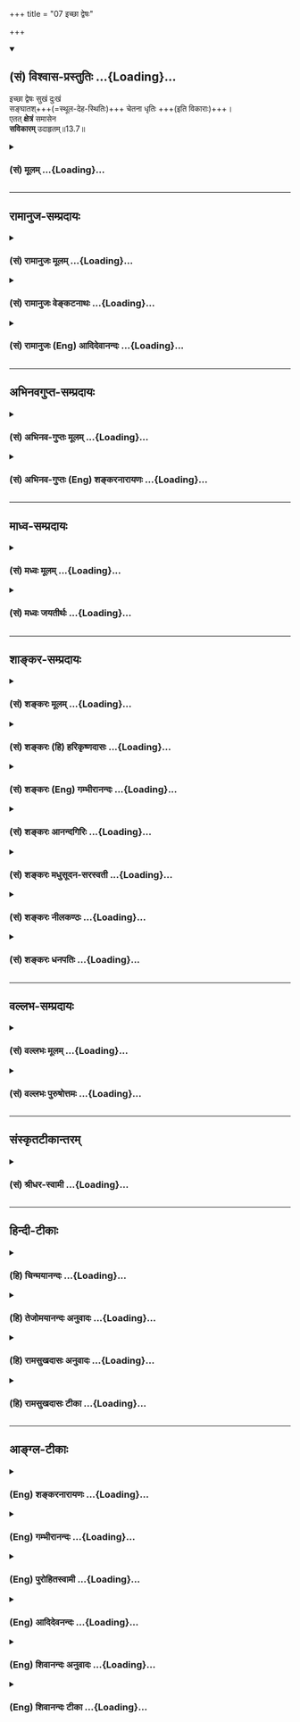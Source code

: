 +++
title = "07 इच्छा द्वेषः"

+++
<div class="js_include" newlevelforh1="2" title="(सं) विश्वास-प्रस्तुतिः" unfilled url="/mahAbhAratam/vyAsaH/shlokashaH/06-bhIShma-parva/03-bhagavad-gItA-parva/saMskRtam/vishvAsa-prastutiH/13_xetra-xetrajna-yogaH/07_ichChA_dveShaH.md">
<details open><summary><h2>(सं) विश्वास-प्रस्तुतिः ...{Loading}...</h2></summary>

इच्छा द्वेषः सुखं दुःखं  
सङ्घातश्+++(=स्थूल-देह-स्थितिः)+++ चेतना धृतिः +++(इति विकाराः)+++।  
एतत् **क्षेत्रं** समासेन  
**सविकारम्** उदाहृतम्॥13.7॥
</details>
</div>
<div class="js_include collapsed" newlevelforh1="3" title="(सं) मूलम्" unfilled url="/mahAbhAratam/vyAsaH/shlokashaH/06-bhIShma-parva/03-bhagavad-gItA-parva/saMskRtam/mUlam/13_xetra-xetrajna-yogaH/07_ichChA_dveShaH.md">
<details><summary><h3>(सं) मूलम् ...{Loading}...</h3></summary>

इच्छा द्वेषः सुखं दुःखं सङ्घातश्चेतनाधृतिः।  
एतत्क्षेत्रं समासेन सविकारमुदाहृतम्।।13.7।।
</details>
</div>


_________________
## रामानुज-सम्प्रदायः
<div class="js_include collapsed" newlevelforh1="3" title="(सं) रामानुजः मूलम्" unfilled url="/mahAbhAratam/vyAsaH/shlokashaH/06-bhIShma-parva/03-bhagavad-gItA-parva/saMskRtam/rAmAnujaH/mUlam/13_xetra-xetrajna-yogaH/07_ichChA_dveShaH.md">
<details><summary><h3>(सं) रामानुजः मूलम् ...{Loading}...</h3></summary>

।।13.6।।**इच्छा द्वेषः सुखं दुःखम्** इति क्षेत्रकार्याणि क्षेत्रविकाराः उच्यन्ते।  
यद्य् अपि इच्छा-द्वेष-सुख-दुःखानि आत्म-धर्म-भूतानि;  
तथापि आत्मनः क्षेत्र-संबन्ध-प्रयुक्तानि इति  
क्षेत्र-कार्यतया क्षेत्र-विकारा उच्यन्ते।

तेषां पुरुष-धर्मत्वम्।  

&gt; पुरुषः सुखदुःखानां  
&gt; भोक्तृत्वे हेतुर् उच्यते (गीता 13।20) इति वक्ष्यते। 

**संघातः चेतनाधृतिः;**  
**आधृतिः** आधारः;  
सुखदुःखे भुञ्जानस्य भोगापवर्गौ साधयतः च **चेतनस्य** आधारतया उत्पन्नो भूत-**संघातः**;  
प्रकृत्य्-आदि-पृथिव्य्-अन्त-द्रव्यारब्धम् इन्द्रियाश्रय-भूतम्;  
इच्छा-द्वेष-सुख-दुःख-विकारि-भूत-संघात-रूपं, 
चेतन-सुख-दुःखोपभोगाधारत्व-प्रयोजनं **क्षेत्रम्** इति उक्तं भवति।

**एतत् क्षेत्रं समासेन** संक्षेपेण **सविकारं** सकार्यम् **उदाहृतम्**।

</details>
</div>
<div class="js_include collapsed" newlevelforh1="3" title="(सं) रामानुजः वेङ्कटनाथः" unfilled url="/mahAbhAratam/vyAsaH/shlokashaH/06-bhIShma-parva/03-bhagavad-gItA-parva/saMskRtam/rAmAnujaH/venkaTanAthaH/13_xetra-xetrajna-yogaH/07_ichChA_dveShaH.md">
<details><summary><h3>(सं) रामानुजः वेङ्कटनाथः ...{Loading}...</h3></summary>

  
  
।।13.7।। इच्छा द्वेषः सुखं दुःखम् इत्येतत्यद्विकारि \[13।4\] इत्युक्तस्य
प्रतिपादकमित्याशयेनाह -- इच्छा द्वेष इति। इच्छादीनां
भूतसङ्घातरूपक्षेत्रपरिणामत्वाभावेन कथं क्षेत्रविकारत्वं
प्रत्युतात्मधर्मभूतज्ञानविकारत्वमेवेत्याशयेन शङ्कते -- यद्यपीति। तेषां
क्षेत्रविकारत्वव्यपदेश औपचारिक इत्याशयेन परिहरतितथापीति।
क्षेत्रासाधारणकार्यत्वमुपचारनिमित्तमिति भावः। ननु कथमिच्छादीनां
धर्मभूतज्ञानविकारत्वम्; कामः सङ्कल्पः \[बृ.उ.1।5।3\] इत्यादिना तेषां
मनोविकारत्वश्रवणात्। पञ्चवृत्तिर्मनोवद्व्यपदिश्यते \[बृ.सू.2।4।12\] इति
सूत्रभाष्येन कामादिकं मनसस्तत्त्वान्तरम् \[रा.भा.\] इति
भाषितत्वाच्चेत्यत आह -- तेषामिति। नचाश्रयत्वमन्तरेण हेतुत्वमस्त्विति
वाच्यम्;कार्यकारणकर्तृत्वे हेतुः प्रकृतिरुच्यते \[13।21\] इति
पूर्ववाक्ये क्रियाश्रयत्वरूपकर्तृत्वं प्रति प्रकृतेराश्रयत्वेन
हेतुत्वोक्त्या तद्वैरूप्यापत्तेः। न चान्तःकरणावच्छिन्नचैतन्यरूपजीवस्य
पुरुषशब्देन विवक्षितत्वात्; कामः सङ्कल्पः \[बृ.उ.1।5।3\]
इत्यादिश्रुत्यनुसारेण योग्यतयाऽन्तःकरणस्य तदाश्रयत्वपरमेवपुरुषः
सुखदुःखानाम् \[13।21\] इति वाक्यमिति वाच्यं; देहादिवदन्तःकरणस्यापि
प्रकृतिपरिणामत्वेन कार्यकारणकर्तृत्वे सुखदुःखानां भोक्तृत्वे च हेतुः
प्रकृतिरुच्यत इत्येवोक्त्यापत्तेः। चैतन्यसम्बन्धप्रयुक्तं
भोक्तृत्वाश्रयत्वमितिपुरुषः सुखदुःखानाम् इत्युक्तिरिति चेत्;
कर्तृत्वाश्रयत्वमपि तत्सम्बन्धायत्तमिति तत्रापि तथोक्तिः स्यात्।
नचैवंकामः सङकल्पः इति श्रुतेःपञ्चवृत्तिर्मनोवद्व्यपदिश्यते
\[ब्र.सू.2।4।12\] इति सूत्रभाष्यस्य च कथमुपपत्तिरिति वाच्यम्
कामसङ्कल्पादिशब्दवाच्यधर्मभूतज्ञानपरिणामहेतुभूतमनोवृत्तीनां
तत्कार्यवाचिशब्देनाभिधानपूर्वकं
मनसस्तत्त्वान्तरत्वाभावप्रतिपादनपरत्वेनोपपत्तेः।  
  
न भयसम्प्रतिपन्नमनोवृत्तिभिरेव तत्तन्नाम्नीभिः सर्वकार्योपपत्तौ
कामादिशब्दवाच्यधर्मभूतज्ञानपरिणामकल्पने प्रमाणाभावात् कामादिशब्दानां
मनोवृत्तिषु लाक्षणिकत्वमनुपपन्नमिति चेत्; न सोऽकामयत \[तै.उ.2।6\] अथ
पुरुषो ह वै नारायणोऽकामत \[ना.उ.1\] इति स्थाने तदैक्षत \[छां.उ.6।2।3\] स
ईक्षाञ्चक्रे \[प्र.उ.6।3\]
इत्यन्तःकरणरहितजगत्कारणाश्रितज्ञानविशेषवाचीक्षतिशब्दपाठात् स तपोऽतप्यत
\[तै.उ.2।6\] इति तत्स्थानपठिततपश्शब्दस्य यस्य ज्ञानमयं तपः
\[मुं.उ.1।1।9\] इति ज्ञानशब्देन व्याख्यानात्। स यदि पितृलोककामो भवति
सङ्कल्पादेवास्य पितरः समुत्तिष्ठन्ति \[छां.उ.8।2।1\] इति
मुक्ताश्रितत्वेन कामसङ्कल्पयोः श्रवणात् सुखत्वापरपर्यायानन्दत्वस्य रसं
ह्येवायं लब्ध्वाऽऽनन्दी भवति \[तै.उ.2।7\] आनन्दं ब्रह्मणो विद्वान्
\[तै.उ.2।4;9\] इत्यादिषुअनुकूलज्ञानमेव ह्यानन्दः \[रा.भा.\] इति
भाष्यकृदुक्तरीत्या
मुक्तब्रह्मसंबन्धिज्ञानवृत्तित्वश्रवणात्निरस्तातिशयाह्लादसुखभावैकलक्षणा।
भेषजं भगवत्प्राप्तिरेकान्तात्यन्तिकी मता \[वि.पु.5।6।59\] इति
भगवदनुभवरूपभगवत्प्राप्तेः सुखरूपत्वमृतेश्च कामसङ्कल्पसुखादीनां
ज्ञानावस्थाविशेषत्वस्य
अवश्याभ्युपगमनीयत्वान्मनोवृत्तीनामज्ञानत्वेनान्याधीनप्रकाशतयानन्याधीनप्रकाशत्वादिरूपव्यापकनिवृत्त्या
व्याप्यभूतार्थान्तरप्रकाशादिहेतुत्वासम्भवेन ज्ञानावस्थाविशेषानङ्गीकारे
विषयप्रकाशव्यवहारादेरनुपपत्तेः
स्वप्रकाशज्ञानावस्थाविशेषाणामावश्यकत्वादनेकशक्तिकल्पने गौरवेण
कामसङ्कल्पादिशब्दानां वृत्तिषु लाक्षणिकत्वस्य न्याय्यत्वाच्च।  
  
नच वृत्तीनां चैतन्यसम्बन्धेन विषयप्रकाशादिसमर्थत्वमिति वाच्यम्;
निर्विशेषचैतन्यस्य सर्वविषयविमुखस्य विषयप्रकाशाद्ययोग्यत्वेन
तत्सहायस्यशतमप्यन्धानां न पश्यति इति न्यायेन
विषयप्रकाशादिसामर्थ्यानापादकत्वान्निर्विशेषचैतन्यस्य तद्योग्यत्वे तेनैव
प्रकाशाद्युपपत्तौ वृत्त्यवच्छेदकल्पना निष्फला स्यात्। नच संसारदशायां
सङ्कुचितस्य तस्य विषयव्यवस्थौपयिकतया साफल्यमिति वाच्यम्; तस्य
सङ्कोचाङ्गीकारे
निर्विकारत्वादिप्रतिपादकश्रुत्यादिविरोधाच्चक्षुरादिवृत्तिभिरेव
विषयव्यवस्थोपपत्तेश्च धर्मभूतज्ञानस्य च विकारोऽङ्गीकृत एवेति न
किञ्चिदनुपपन्नमस्माकम् -- इति। एतत्सर्वमभिप्रेत्य भाषितंतेषां
पुरुषधर्मत्वंपुरुषः सुखदुःखानां भोक्तृत्वे हेतुरुच्यते \[13।21\]इति
वक्ष्यत इति।  
  
चेतनाधृतिः इत्यत्र न तावत्पदद्वयं; चैतन्यस्य क्षेत्रान्तर्भावात्
एकपदत्वेऽपि चेतनाया धृतिरिति न विग्रहः; धृतिशब्दस्याधारपरत्वे शरीरस्य
चैतन्याधारत्वासम्भवात् भोगस्थानपरत्वे निर्विशेषचैतन्यस्य
भोक्तृत्वानभ्युपगमात् एष हि द्रष्टा श्रोता रसयिता घ्राता मन्ता बोद्धा
कर्ता विज्ञानात्मा पुरुषः \[प्र.उ.4।9\] इति
ज्ञातृत्वकर्तृत्वविशिष्टचेतनस्यैव भोक्तृत्वश्रवणाच्च। चेतनस्याधृतिरिति
विग्रहः। चेतनशब्देनात्मा निर्दिश्यते। भूतरुह्याम \[वि.पु. \] इतिवत्
आधृतिशब्दोऽपिअकर्तरि च कारके संज्ञायाम् \[अष्टा.3।3।19\] इत्याधारपर
इत्याह -- आधृतिराधार इति। अत्रोद्दिष्टार्थक्रमवशाद्व्युत्क्रमेण
व्याख्यातम्; आधारत्वस्यात्र भोगायतनत्वरूपत्वान्नाधेयत्वरूपशरीरलक्षणविरोध
इत्यभिप्रेत्याह -- सुखेति। महाभूतानि इत्यादेः सुग्रहत्वायमहाभूतानि
इत्यादेःतत्क्षेत्रं यच्च यादृक्च \[13।4\] इत्यादि
यद्वृत्तपञ्चकार्थविषयतां दर्शयन् पिण्डितार्थमाह --
प्रकृत्यादीति। सविकारशब्देनेच्छादीनां क्षेत्रपरिणामत्वशङ्काव्युदासायाह --
सकार्यमिति। ,

</details>
</div>
<div class="js_include collapsed" newlevelforh1="3" title="(सं) रामानुजः (Eng) आदिदेवानन्दः" unfilled url="/mahAbhAratam/vyAsaH/shlokashaH/06-bhIShma-parva/03-bhagavad-gItA-parva/saMskRtam/rAmAnujaH/english/AdidevAnandaH/13_xetra-xetrajna-yogaH/07_ichChA_dveShaH.md">
<details><summary><h3>(सं) रामानुजः (Eng) आदिदेवानन्दः ...{Loading}...</h3></summary>

13.6- 13.7 The 'great elements, the Ahankara, the Buddhi and the Avyakta' are substances that originate the Ksetra. The 'great elements'
are the earth, water, fire, air and ether. The 'Ahankara' here means Bhutadi (primeval element). The 'Buddhi' is called Mahat; the 'Avyakta'
is known as the Prakrti. The 'ten senses and the one' and the five objects of senses are principles depending on the Ksetra. The 'five sensorial organs' are ear, skin, eye, tongue and nose. The five motor organs are speech, hands, feet, and the organs of excretion and reproduction. These are the ten senses. The Manas is the additional
'one' moe. The 'objects of the senses' are five - sound, touch, form,
taste and smell. Desire, hatred, pleasure and pain, being the transformation of the Ksetra, are said to be the modifications of the Ksetra. Though desire, hatred, pleasure and pain are the alities of the self, yet they originate from the association of the self with the Ksetra. Sri Krsna will state that they are the attributes of the self;
'In the experience of pleasure and pain, the self is said to be the cause' (13.20). The combination of elements serves as the support
(Adhrti) of the intelligent self. As such, the word Adhrti means substratum. The combination of material elements has arisen as the substratum for the self to experience pleasure and pain, and for aciring worldly experiences and the final release. The combination of elements is formed by substances commencing from the Prakrti and ending with the earth; it is the basis of senses which are endowed with the modifications of the nature of desire, hatred, pleasure and pain. These form a Sanghata or an association of elements. It serves as the basis of the experience of pleasure and pain by the individual self. This is what is said of the Ksetra. This Ksetra has been explained briefly with its modifications and effects. Now certain alities, the effects of the Ksetra, worthy of being acired as being the means for securing the knowledge of the self, are enumerated.

</details>
</div>


_________________
## अभिनवगुप्त-सम्प्रदायः
<div class="js_include collapsed" newlevelforh1="3" title="(सं) अभिनव-गुप्तः मूलम्" unfilled url="/mahAbhAratam/vyAsaH/shlokashaH/06-bhIShma-parva/03-bhagavad-gItA-parva/saMskRtam/abhinava-guptaH/mUlam/13_xetra-xetrajna-yogaH/07_ichChA_dveShaH.md">
<details><summary><h3>(सं) अभिनव-गुप्तः मूलम् ...{Loading}...</h3></summary>

।।13.6 -- 13.7।। महाभूतानीति। इच्छेति। अव्यक्तम् प्रकृतिः। इन्द्रियाणि
मनसा सह एकादश। ,इन्द्रियगोचराः रूपादयः पंच। चेतना दृक्छक्तिः पुरुषः।
धृतिरिति -- अन्ते +++(;N अत्रान्ते किल)+++ किल सर्वस्य आ ब्रह्मणः
क्रिमिपर्यन्तस्य प्रारब्धे निष्पन्ने वा कार्ये कामक्रोधादिषु च इयतैव मम
पर्याप्तं; किमन्येन ईदृशश्चाहं नित्यमेव भूयासम् इति प्राणसन्धारिणी +++(S;N
-- संधारणी -- साधारणी)+++ धृतिः आश्वासनात्मिका पररहस्यशासनेषु रागशब्दवाच्या
जायते।

</details>
</div>
<div class="js_include collapsed" newlevelforh1="3" title="(सं) अभिनव-गुप्तः (Eng) शङ्करनारायणः" unfilled url="/mahAbhAratam/vyAsaH/shlokashaH/06-bhIShma-parva/03-bhagavad-gItA-parva/saMskRtam/abhinava-guptaH/english/shankaranArAyaNaH/13_xetra-xetrajna-yogaH/07_ichChA_dveShaH.md">
<details><summary><h3>(सं) अभिनव-गुप्तः (Eng) शङ्करनारायणः ...{Loading}...</h3></summary>

13.6-7 Mahabhutani etc. Iccha etc. The Unmanifest : the \[prime\]
material cause. The organs : together with the mind, they are eleven in
number. The object of the snese - organs : the colour etc., that are
five in number. Sensibility : the perceiving energy i.e. the Individual
Soul. Feeling of satisfaction (or self-;nd) : It is well known that at
the last moment, when a given action is \[just\] begun or accomplished
and desire, anger etc. (come up and accomplished) there arises - in the
case of everone from Brahma (personal god) down to the worm-a feeling of
satisfaction (or self-;nd) as 'This much is ite sufficient for me; what
is the use of another one ; Let me always be in this manner',-a feeling
which upholds one's life, and is in the form of consolation and which is
called by the expression raga in the highly secret ;ndments. (5-6) The
Field has been explained as above; so also the Field-sensitizer. Now
\[what conduces to the true\] knowledge is mentioned as-  

</details>
</div>


_________________
## माध्व-सम्प्रदायः
<div class="js_include collapsed" newlevelforh1="3" title="(सं) मध्वः मूलम्" unfilled url="/mahAbhAratam/vyAsaH/shlokashaH/06-bhIShma-parva/03-bhagavad-gItA-parva/saMskRtam/madhvaH/mUlam/13_xetra-xetrajna-yogaH/07_ichChA_dveShaH.md">
<details><summary><h3>(सं) मध्वः मूलम् ...{Loading}...</h3></summary>

।।13.7।। इच्छादयो विकाराः।

</details>
</div>
<div class="js_include collapsed" newlevelforh1="3" title="(सं) मध्वः जयतीर्थः" unfilled url="/mahAbhAratam/vyAsaH/shlokashaH/06-bhIShma-parva/03-bhagavad-gItA-parva/saMskRtam/madhvaH/jayatIrthaH/13_xetra-xetrajna-yogaH/07_ichChA_dveShaH.md">
<details><summary><h3>(सं) मध्वः जयतीर्थः ...{Loading}...</h3></summary>

।।13.7।। महाभूतानीत्यनुक्रम्यएतत्क्षेत्रं समासेन सविकारमुदाहृतं
इत्युक्तम्; तत्र न ज्ञायते किं क्षेत्रं के च तद्विकारा इत्यत आह --
**इच्छादय** इति। पूर्वं क्षेत्रमिति भावः।

</details>
</div>


_________________
## शाङ्कर-सम्प्रदायः
<div class="js_include collapsed" newlevelforh1="3" title="(सं) शङ्करः मूलम्" unfilled url="/mahAbhAratam/vyAsaH/shlokashaH/06-bhIShma-parva/03-bhagavad-gItA-parva/saMskRtam/shankaraH/mUlam/13_xetra-xetrajna-yogaH/07_ichChA_dveShaH.md">
<details><summary><h3>(सं) शङ्करः मूलम् ...{Loading}...</h3></summary>

।।13.7।। --,**इच्छा;** यज्जातीयं सुखहेतुमर्थम्; उपलब्धवान् पूर्वम्; पुनः
तज्जातीयमुपलभमानः तमादातुमिच्छति सुखहेतुरिति सा इयं इच्छा अन्तःकरणधर्मः
ज्ञेयत्वात् क्षेत्रम्। तथा **द्वेषः;** यज्जातीयमर्थं दुःखहेतुत्वेन
अनुभूतवान्; पुनः तज्जातीयमर्थमुपलभमानः तं द्वेष्टि सोऽयं द्वेषः
ज्ञेयत्वात् क्षेत्रमेव। तथा **सुखम्** अनुकूलं प्रसन्नसत्त्वात्मकं
ज्ञेयत्वात् क्षेत्रमेव। दुःखं प्रतिकूलात्मकम् ज्ञेयत्वात् तदपि
क्षेत्रम्। **संघातः** देहेन्द्रियाणां संहतिः।
तस्यामभिव्यक्तान्तःकरणवृत्तिः; तप्त इव लोहपिण्डे अग्निः
आत्मचैतन्याभासरसविद्धा **चेतना** सा च क्षेत्रं ज्ञेयत्वात्। **धृतिः**
यया अवसादप्राप्तानि देहेन्द्रियाणि ध्रियन्ते सा च ज्ञेयत्वात् क्षेत्रम्।
सर्वान्तःकरणधर्मोपलक्षणार्थम् इच्छादिग्रहणम्। यत उक्तमुपसंहरति **एतत्
क्षेत्रं समासेन सविकारं** सह विकारेण महदादिना **उदाहृतम्** उक्तम्।।  
  
यस्य क्षेत्रभेदजातस्य संहतिः इदं शरीरं क्षेत्रम् इति उक्तम्; तत्
क्षेत्रं व्याख्यातं महाभूतादिभेदभिन्नं धृत्यन्तम्। क्षेत्रज्ञः
वक्ष्यमाणविशेषणः -- यस्य सप्रभावस्य क्षेत्रज्ञस्य परिज्ञानात् अमृतत्वं
भवति; तम् ज्ञेयं यत्तत्प्रवक्ष्यामि (गीता 13।12) इत्यादिना सविशेषणं
स्वयमेव वक्ष्यति भगवान्। अधुना तु तज्ज्ञानसाधनगणममानित्वादिलक्षणम्;
यस्मिन् सति तज्ज्ञेयविज्ञाने योग्यः अधिकृतः भवति; यत्परः संन्यासी
ज्ञाननिष्ठः उच्यते; तम् अमानित्वादिगणं ज्ञानसाधनत्वात् ज्ञानशब्दवाच्यं
विदधाति भगवान् --,

</details>
</div>
<div class="js_include collapsed" newlevelforh1="3" title="(सं) शङ्करः (हि) हरिकृष्णदासः" unfilled url="/mahAbhAratam/vyAsaH/shlokashaH/06-bhIShma-parva/03-bhagavad-gItA-parva/saMskRtam/shankaraH/hindI/harikRShNadAsaH/13_xetra-xetrajna-yogaH/07_ichChA_dveShaH.md">
<details><summary><h3>(सं) शङ्करः (हि) हरिकृष्णदासः ...{Loading}...</h3></summary>

।।13.7।। अब जिन इच्छा आदिको वैशेषिकमतावलम्बी आत्माके धर्म मानते हैं वे भी
क्षेत्रके ही धर्म हैं आत्माके नहीं यह बात भगवान् कहते हैं --, इच्छा --
जिस प्रकारके सुखदायक विषयका पहले उपभोग किया हो; फिर वैसे ही पदार्थके
प्राप्त होनेपर उसको सुखका कारण समझकर मनुष्य उसे लेना चाहता है; उस चाहका
नाम इच्छा है; वह अन्तःकरणका धर्म है और ज्ञेय होनेके कारण क्षेत्र है। तथा
द्वेष -- जिस प्रकारके पदार्थको दुःखका कारण समझकर पहले अनुभव किया हो; फिर
उसी जातिके पदार्थके प्राप्त होनेपर जो उससे मनुष्य द्वेष करता है; उस
भावका नाम द्वेष है; वह भी ज्ञेय होनेके कारण क्षेत्र ही है। उसी प्रकार
सुख; जो कि अनुकूल; प्रसन्नतारूप और सात्त्विक है; ज्ञेय होनेके कारण
क्षेत्र ही है तथा प्रतिकूलतारूप दुःख भी ज्ञेय होनेके कारण क्षेत्र ही है।
देह और इन्द्रियोंका समूह संघात कहलाता है। उसमें प्रकाशित हुई जो
अन्तःकरणकी वृत्ति है जो कि अग्निसे प्रज्वलित लोहपिण्डकी भाँति
आत्मचैतन्यके आभासरूपसे व्याप्त है; वह चेतना भी ज्ञेय होनेके कारण क्षेत्र
ही है। व्याकुल हुए शरीर और इन्द्रियादि जिससे धारण किये जाते हैं; वह धृति
भी ज्ञेय होनेसे क्षेत्र ही है। अन्तःकरणके समस्त धर्मोंका संकेत करनेके
लिये यहाँ इच्छादि धर्मोंका ग्रहण किया गया है। जो कुछ कहा गया है; उसका
उपसंहार करते हैं -- महत्तत्त्वादि विकारोंसे सहित क्षेत्रका यह स्वरूप
संक्षेपसे कहा गया। अर्थात् जिन समस्त क्षेत्रभेदोंका समूह यह शरीर क्षेत्र
है ऐसा कहा गया है; महाभूतोंसे लेकर धृतिपर्यन्त भेदोंसे विभिन्न हुए उस
क्षेत्रकी व्याख्या कर दी गयी। जो आगे कहे जानेवाले विशेषणोंसे युक्त
क्षेत्रज्ञ है; जिस क्षेत्रज्ञको प्रभावसहित जान लेनेसे ( मनुष्य ) अमृतरूप
हो जाता है; उसको भगवान् स्वयं आगे चलकर ज्ञेयं यत्तत्प्रवक्ष्यामि इत्यादि
वचनोंसे विशेषणोंके सहित कहेंगे।

</details>
</div>
<div class="js_include collapsed" newlevelforh1="3" title="(सं) शङ्करः (Eng) गम्भीरानन्दः" unfilled url="/mahAbhAratam/vyAsaH/shlokashaH/06-bhIShma-parva/03-bhagavad-gItA-parva/saMskRtam/shankaraH/english/gambhIrAnandaH/13_xetra-xetrajna-yogaH/07_ichChA_dveShaH.md">
<details><summary><h3>(सं) शङ्करः (Eng) गम्भीरानन्दः ...{Loading}...</h3></summary>

13.7 Iccha, desire: Having experienced again an object of that kind
which had given him the feeling of pleasure earlier, a man wants to have
it under the idea that it is a source of pleasure. That is this desire
which is an attribute of the internal organ, and is the 'field' since it
is an object of knowledge. So also dvesah, repulsion: Having experienced
again an object of that kind which he had earlier felt as a cause of
sorrow, he hates it. That is this repulsion, and it is surely the
'field' since it is an object of knowledge. Similarly, sukham,
happiness- which is favourable, tranil, having the ality of sattva-is
the 'field' since it is an object of knowledge. Duhkham, sorrow-which is
by nature adverse-, that, too, is the 'field' since it is a knowable.
Sanghatah is the aggregate, the combination, of body and organs. Cetana,
sentience, is a state of the internal organ, manifest in that aggregate
like fire in a heated lump of iron, and pervaded by an essence in the
form of a semblance of Consciousness of the Self. That too is the
'field' because it is an object of knowledge. Dhrtih, fortitude, by
which are sustained the body and organs when they get exhausted-that too
is the 'field' becuase it is an object of knowledge. Desire etc. have
been selected as suggestive of all the alities of the internal organ.
The Lord concludes what has been said: Etat, this; ksetram, field;
savikaram, together with its modifications beginning from mahat
(buddhi); has been samasena, briefly; udahrtam, spoken of. That 'field'
which was referred to as, 'This body is called the field' (1), and is
constituted by the aggregate of the constituents of the field has been
explained in its different forms beginning from the great elements etc.
ending with fortitude. The Knower of the field whose alities are going
to be described, and by realizing which Knower of the field along with
His majesty Immortality follows-of Him, togehter with His attributes,
the Lord Himself will narrate in the verse, 'I shall speak of that which
is to be known' (12). But, for the present, the Lord enjoins the group
of disciplines characterized as humility etc. which lead one to the
knowledge of That (Knower of the field)-that group of humility etc.
which are referred to by the word Knowledge since they lead to
Knowledge, and owing to the existence of which one becomes appropriately
competent for the realization of that Knowable, and being endued with
which a monk is said to be steadfast in Knowledge:

</details>
</div>
<div class="js_include collapsed" newlevelforh1="3" title="(सं) शङ्करः आनन्दगिरिः" unfilled url="/mahAbhAratam/vyAsaH/shlokashaH/06-bhIShma-parva/03-bhagavad-gItA-parva/saMskRtam/shankaraH/AnandagiriH/13_xetra-xetrajna-yogaH/07_ichChA_dveShaH.md">
<details><summary><h3>(सं) शङ्करः आनन्दगिरिः ...{Loading}...</h3></summary>

।।13.7।। ननूक्ते क्षेत्रे क्षेत्रज्ञो वक्तव्यस्तं हित्वा
किमित्यन्यदुच्यते तत्राह -- **क्षेत्रज्ञ इति।** अनादिमदित्यादिना
वक्ष्यमाणविशेषणं क्षेत्रज्ञं स्वयमेव भगवान्विवक्षितविशेषणसहितं ज्ञेयं
यत्तदित्यादिना वक्ष्यतीति संबन्धः। किमिति क्षेत्रज्ञो वक्ष्यते तत्राह --
**यस्येति।** ज्ञेयं यत्तदित्यतः प्राक्तनग्रन्थस्य तात्पर्यमाह --
**अधुनेति।** अमानित्वादिलक्षणं विदधातीत्युत्तरत्र संबन्धः।
ज्ञानसाधनसमुदायबोधनं कुत्रोपयुज्यते तत्राह -- **यस्मिन्निति**।  
  
योग्यमधिकृतमेव विवृणोति -- **यत्पर इति।** एतज्ज्ञानमिति वचनात्कथमिदं
ज्ञानसाधनमित्याशङ्क्याह -- **तमिति।** तद्विधानस्य वक्तृद्वारा दार्ढ्यं
सूचयति -- **भगवानिति।** 


</details>
</div>
<div class="js_include collapsed" newlevelforh1="3" title="(सं) शङ्करः मधुसूदन-सरस्वती" unfilled url="/mahAbhAratam/vyAsaH/shlokashaH/06-bhIShma-parva/03-bhagavad-gItA-parva/saMskRtam/shankaraH/madhusUdana-sarasvatI/13_xetra-xetrajna-yogaH/07_ichChA_dveShaH.md">
<details><summary><h3>(सं) शङ्करः मधुसूदन-सरस्वती ...{Loading}...</h3></summary>

।।13.7।। इच्छा सुखे तत्साधने चेदं मे भूयादिति स्पृहात्मा चित्तवृत्तिः काम
इति राग इति चोच्यते। द्वेषो दुःखे तत्साधने चेदं मे भूयादिति
स्पृहाविरोधिनी चित्तवृत्तिः क्रोध इतीर्ष्येति चोच्यते। सुखं
निरुपधीच्छाविषयीभूता धर्मासाधरणकारणिका चित्तवृत्तिः परमात्मसुखव्यञ्जिका।
दुःखं निरुपधिद्वेषविषयीभूता चित्तवृत्तिरधर्मासाधारणकारणिका। संघातः
पञ्चमहाभूतपरिणामः। सेन्द्रियं शरीरं चेतना स्वरूपज्ञानव्यञ्जिका
प्रमाणासाधारणकारणिका चित्तवृत्तिर्ज्ञानाख्या। धृतिरवसन्नानां
देहेन्द्रियाणामवष्टम्भहेतुः प्रयत्नः। उपलक्षणमेतदिच्छादिग्रहणं
सर्वान्तःकरणधर्माणाम्। तथाच श्रुतिःकामः संकल्पो विचिकित्सा
श्रद्धाऽश्रद्धा धृतिरधृतिर्ह्रीर्धीर्भीरित्येतत्सर्वं मन एव इति।
मृद्धटवदुपादानाभेदेन कार्याणां कामादीनां मनोधर्मत्वमाह -- एतदिति।
एतत्परिदृश्यमानं सर्वं महाभूतादिधृत्यन्तं जडं क्षेत्रज्ञेन
साक्षिणावभास्यमानत्वात्तदनात्मकं क्षेत्रं भास्यमचेतनं
समासेनोदाहृतमुक्तम्। ननु शरीरेन्द्रियसंघात एव चेतनः क्षेत्रज्ञ इति
लोकायतिकाः। यचेतना क्षणिकं ज्ञानमेवात्मेति सुगताः।
इच्छाद्वेषप्रयत्नसुखदुःखज्ञानान्यात्मनो लिङ्गमिति नैयायिकाः। तत्कथं
क्षेत्रमेवैतत्सर्वमिति तत्राह -- सविकारमिति। विकारो जन्मादिर्नाशान्तः
परिणामो नैरुक्तैः पठितस्तत्सहितं सविकारमिदं महाभूतादिधृत्यन्तमतो न
विकारः साक्षी स्वोत्पत्तिविनाशयोः स्वेन द्रष्टुमशक्यत्वात्
अन्येषामपि,स्वधर्माणां स्वदर्शनमन्तरेण दर्शनानुपपत्तेः स्वेनैव स्वदर्शने
च कर्तृकर्मविरोधात् निर्विकार एव सर्वविकारसाक्षी। तदुक्तंनर्ते
स्याद्विक्रियां दुःखी साक्षिता काऽविकारिणः। धीविक्रियासहस्राणां
साक्ष्यतोऽहमविक्रियः।। इति। तेन विकारित्वमेव क्षेत्रचिह्नं नतु
परिगणनमित्यर्थः।

</details>
</div>
<div class="js_include collapsed" newlevelforh1="3" title="(सं) शङ्करः नीलकण्ठः" unfilled url="/mahAbhAratam/vyAsaH/shlokashaH/06-bhIShma-parva/03-bhagavad-gItA-parva/saMskRtam/shankaraH/nIlakaNThaH/13_xetra-xetrajna-yogaH/07_ichChA_dveShaH.md">
<details><summary><h3>(सं) शङ्करः नीलकण्ठः ...{Loading}...</h3></summary>

।।13.7।। यतश्च विकाराद्यज्जायत इत्युक्तं तदाह -- **इच्छेति।** इच्छा सुखे
तत्साधने वा स्पृहारूपा चित्तवृत्तिरिदं मे भूयादिति सा काम इति राग इति
चोच्यते। द्वेषो दुःखे तत्साधने चेदं मे माभूदिति स्पृहाविरोधिनी
चेतोवृत्तिः। सुखदुःखे प्रसिद्धे। संघातःआत्मेन्द्रियमनोयुक्तं
भोक्तेत्याहुर्मनीषिणः इति श्रुतेरिन्द्रियमनश्चिदात्मनामेकलोलीभावरूपो
भोक्ता। चेतना या पूर्वोक्ता बुद्धिः सैव शुद्धा
सत्त्वमयत्वाद्विमलादर्शवच्चित्प्रतिबिम्बग्राहिणी तप्तायःपिण्डे
वह्नित्वमिव स्वयमचेतनापि चेतनात्वं प्राप्ता यया व्याप्तः स्थूलपिण्डोऽपि
चेतन एव प्रतीयते सेयं चेतना मनःसंज्ञिता सैव इच्छादिरूपा परिणमते। तथा च
श्रुतिःकामः संकल्पो विचिकित्सा श्रद्धाऽश्रद्धा
धृतिरधृतिर्ह्रीर्धीर्भीरित्येतत्सर्वं मन एव इति कामादीनां
मनोवृत्तित्वमाह। एतत्क्षेत्रमव्यक्ताख्यं विकारं विकारेण महदादिना
तद्विकारेण चेच्छादिना सहितमुदाहृतमुक्तम्।
नन्विच्छादयोऽहंप्रत्ययविषयस्यात्मनो धर्मा इति काणादा वदन्ति। सत्यमेव
वदन्ति ते परंतु सोऽस्माकं मुख्य आत्मैव न भवति; तस्य शुद्धायां
चित्यभेदेनाध्यस्तत्वादिति प्रागेवोक्तम्। अतः क्षेत्रान्तर्गतस्याहमर्थस्य
दृश्यस्य तादृशा एव दृश्या इच्छादयो धर्माः सन्तु न नः किञ्चिच्छिन्नम्।
आत्मनोऽसङ्गत्वमहंकारस्यानृतत्वं चानुभवसिद्धं श्रुती अप्यनुवदतःअसङ्गो
ह्ययं पुरुषः इतिअमृतेन हि प्रत्यूढाः इति।

</details>
</div>
<div class="js_include collapsed" newlevelforh1="3" title="(सं) शङ्करः धनपतिः" unfilled url="/mahAbhAratam/vyAsaH/shlokashaH/06-bhIShma-parva/03-bhagavad-gItA-parva/saMskRtam/shankaraH/dhanapatiH/13_xetra-xetrajna-yogaH/07_ichChA_dveShaH.md">
<details><summary><h3>(सं) शङ्करः धनपतिः ...{Loading}...</h3></summary>

।।13.7।। एवं क्षेत्रस्वरुपनिर्देशेनैव तत्क्षेत्रं यच्च यादृक्चेति
व्याख्यायेच्छादीनामात्मविकारत्वानिवृत्तये क्षेत्रविकारत्वनिरुपणेन
यद्विकारीत्येतन्नरुपयन्नात्मगुणा इति यानाचक्षते वैशेषिकास्तेऽपि
क्षेत्रधर्मा एव नतु क्षेत्रज्ञस्येत्याशयेनाह -- इच्छेति। इच्छा
पर्वोपलब्धसुखहेतुसजातीये हेतौ उपलभमाने इदं मे स्यादिति स्पृहा।
तथानुभूतदुःखहेतुसजातीये हेतावुपलभमाने इदं मे मा भूदिति
चित्तवृत्तिर्द्वेषः। तथा प्रसन्नत्वात्मकमनुकूलं सुखं प्रतिकूलात्मकं
देहेन्द्रियाणआं संहतिः संघातः।
तस्मिन्नभिव्यक्तान्तःकरणवृत्तिरात्मचैतन्याभासानुविद्धा चेतना
ययावसादप्राप्तानि देहेन्द्रियाणि ध्रियन्ते सा घृतिः। इच्छादिग्रहणं
संकल्पविकल्पाद्यन्तःकरणधर्मोपलक्षणार्थम्। तथाच श्रुतिः -- कामः संकल्पो
विचिकित्सा श्रद्धाऽश्रद्धा धृतिरधृतिर्ह्नीर्धीर्भीरित्येतत्सर्वं मन ए
इति। तथा चेच्छादीनां ज्ञेयत्वाज्ज्ञेयान्तःकरणधर्मत्वप्रतिपादनेन श्रुत्या
सर्वज्ञेन भगवता च वैशेषिकमतस्य हेयत्वं बोधितम्। क्षेत्रनिरुपणमुपसंहरति।
एतत्क्षेत्रं सविकारं विकारेण महदादिना तद्विकारेण चेच्छादिना सहितं समासेन
सेक्षेपेणोदाहृत्मुक्तं। यस्य क्षेत्रभेदजातस्य संहतिरिदं शरीरं
क्षेत्रमित्युक्तं तत्क्षेत्रं महाभूतादिभेदभिन्नं धृत्यन्तं विरक्तस्य
ज्ञानाधिकाराय वैराग्यार्थं व्याख्यातमित्यर्थः।

</details>
</div>


_________________
## वल्लभ-सम्प्रदायः
<div class="js_include collapsed" newlevelforh1="3" title="(सं) वल्लभः मूलम्" unfilled url="/mahAbhAratam/vyAsaH/shlokashaH/06-bhIShma-parva/03-bhagavad-gItA-parva/saMskRtam/vallabhaH/mUlam/13_xetra-xetrajna-yogaH/07_ichChA_dveShaH.md">
<details><summary><h3>(सं) वल्लभः मूलम् ...{Loading}...</h3></summary>

।।13.7।। तस्य यद्विकारितामाह -- इच्छेत्यादि।
यद्यपीच्छाद्वेषसुखदुःखान्यात्मधर्मभूतानि तथाप्यात्मनश्चिदंशभूतस्य
क्षेत्रसम्बन्धप्रयुक्तानीति क्षेत्राश्रितानीत्युच्यन्ते साङ्ख्ये
पुरुषधर्मत्वं चपुरुषः सुखदुःखानां भोक्तृत्वे हेतुरुच्यते \[13।21\]
इत्येव वक्ष्यते। सङ्घातः संहननं चेतनाविवेकाद्यात्मिका प्राणादिवृत्तिः
धृतिश्चेति विकाराः। सुखदुःखे भुञ्जानस्य भोगापवर्गौ साधयतश्चिदंशभूतस्य
वस्तुतोऽव्यक्तस्य पुरुषस्याधारतयोत्पन्नं भूतमयं शरीरं
तेषामहङ्कारादीनामाश्रयं तत्तदिच्छासुखदुःखद्वेषसङ्घातादिविकारबहुलं
विवेकधैर्यादिकचतुर्वर्गसाधकं मदिच्छयोद्भावितं स्वभक्त्यर्थं
दिष्टकृतमन्यैः समुदङ्कितमिति मया तत् विनश्वरस्वभावं क्षेत्रं स्थूलं
सूक्ष्मं च मानुषं शरीरं तुभ्यं समासेनोदाहृतम्।

</details>
</div>
<div class="js_include collapsed" newlevelforh1="3" title="(सं) वल्लभः पुरुषोत्तमः" unfilled url="/mahAbhAratam/vyAsaH/shlokashaH/06-bhIShma-parva/03-bhagavad-gItA-parva/saMskRtam/vallabhaH/puruShottamaH/13_xetra-xetrajna-yogaH/07_ichChA_dveShaH.md">
<details><summary><h3>(सं) वल्लभः पुरुषोत्तमः ...{Loading}...</h3></summary>

  
  
।।13.7।। इच्छा अभिलषितार्थरूपा; द्वेषः प्रतीपस्फूर्त्या; सुखं
स्वाभिलषितप्राप्त्या; दुःखं स्वाज्ञानकल्पितं;,सङ्घातः शरीरं; चेतना
ज्ञानरूपा मनोवृत्तिः; धृतिः धैर्यम्। इच्छादयोऽपि मनोधर्मा अतः सविकारम्
इन्द्रियादिविकारसहितं क्षेत्रं सर्वोत्पत्तिस्थानं सङ्क्षेपेण
सम्यक्प्रकारेण उदाहृतं लीलार्थं प्रकटितमिति ज्ञानार्थं कथितमित्यर्थः।  
  

</details>
</div>


_________________
## संस्कृतटीकान्तरम्
<div class="js_include collapsed" newlevelforh1="3" title="(सं) श्रीधर-स्वामी" unfilled url="/mahAbhAratam/vyAsaH/shlokashaH/06-bhIShma-parva/03-bhagavad-gItA-parva/saMskRtam/shrIdhara-svAmI/13_xetra-xetrajna-yogaH/07_ichChA_dveShaH.md">
<details><summary><h3>(सं) श्रीधर-स्वामी ...{Loading}...</h3></summary>

।।13.7।।**इच्छेति।** इच्छादयः प्रसिद्धाः; संघातः शरीरं; चेतना
ज्ञानात्मिका मनोवृत्तिः; धृतिर्धैर्यम्; एतइच्छादयो दृश्यत्वान्नात्मधर्मा
अपितु मनोधर्मा एव अतः क्षेत्रान्तःपातिन; एव। उपलक्षणं
चैतत्संकल्पादीनाम्। तथाच श्रुतिःकामः संकल्पो विचिकित्सा श्रद्धाऽश्रद्धा
धृतिरधृतिर्ह्नीर्धीर्भीरित्येतत्सर्वं मन एव इति। अनेन च यादृगिति
प्रतिज्ञाता क्षेत्रधर्मा दर्शिताः। एतत्क्षेत्रं
सविकारमिन्द्रियादिविकारसहितं संक्षेपेण तुभ्यं मयोक्तमिति
क्षेत्रोपसंहारः।

</details>
</div>


_________________
## हिन्दी-टीकाः
<div class="js_include collapsed" newlevelforh1="3" title="(हि) चिन्मयानन्दः" unfilled url="/mahAbhAratam/vyAsaH/shlokashaH/06-bhIShma-parva/03-bhagavad-gItA-parva/hindI/chinmayAnandaH/13_xetra-xetrajna-yogaH/07_ichChA_dveShaH.md">
<details><summary><h3>(हि) चिन्मयानन्दः ...{Loading}...</h3></summary>

।।13.7।। अब यहाँ मुख्य विषय का प्रारम्भ होता है जिसे भगवान् ने पहले केवल
यह शरीर कहकर निर्देशित किया था; उस क्षेत्र के तत्त्वों का यहाँ नामोल्लेख
करके गणना की गई है। महाभूतानि आकाश; वायु; अग्नि; जल और पृथ्वी ये
पंचमहाभूत हैं। ये महाभूत अपने सूक्ष्म रूप में तन्मात्रा कहलाते हैं।
इन्हीं तन्मात्राओं के परस्पर मिलन से पाँच स्थूल महाभूत उत्पन्न होते हैं;
जिनका निर्देश यहाँ इन्द्रियों के पाँच विषय कहकर किया गया है। अहंकार
चैतन्य का उपाधियों के साथ तादात्म्य होने पर अहंभाव या अहंकार की उत्पत्ति
होती है। यही उपाधियों द्वारा कर्मों का कर्ता और फलों का भोक्ता बनता है।
संसार के सुखदुखादिक इसी के लिए होते हैं। बुद्धि समष्टि की दृष्टि से यहाँ
बुद्धि शब्द प्रयुक्त है; जिसे साङ्ख्यदर्शन में महत्तत्त्व कहते हैं।
अन्तकरण की निश्चयात्मिका वृत्ति बुद्धि कहलाती है। जीवन में वस्तु की
यथार्थता; अनुभवों का शुभ और अशुभ रूप में निर्धारण करना ही बुद्धि का
कार्य है। अव्यक्त मनुष्य के मन और बुद्धि जिससे प्रेरित होते हैं; वह
अव्यक्त वासनाएं हैं। जगत् में हम जो कर्म करते हैं तथा फल भोगते हैं; उनसे
हमारे मन में संस्कार उत्पन्न होते हैं; जो हमारे भावी कर्म; विचार एवं
भावनाओं को दिशा प्रदान करते हैं। एक व्यष्टि जीव के समस्त कर्मों का स्रोत
उसकी वासनाएं होती हैं। इसलिए स्वाभाविक है कि समष्टि की दृष्टि से
सम्पूर्ण चराचर सृष्टि का स्रोत समष्टि वासनाएं ही होनी चाहिए। इसी समष्टि
वासना को साङ्ख्यदर्शन में मूलप्रकृति कहा गया है; तो वेदान्त ने इसे माया
कहा है। माया या मूलप्रकृति की उपाधि से विशिष्ट परमात्मा ही सृष्टिकर्ता
ईश्वर है और वही परमात्मा व्यष्टि वासना की उपाधि (अविद्या) से विशिष्ट जीव
बनता है। इस विवेचन से यह स्पष्ट होता है कि अव्यक्त ही वह अदृष्ट कारण है;
जिससे यह दृश्य जगत् कार्यरूप में व्यक्त हुआ है। दस इन्द्रियाँ पाँच
ज्ञानेन्द्रियाँ और पाँच कर्मेन्द्रियाँ ही वे कारण हैं; जिनके द्वारा
प्रत्येक मनुष्य क्रमश विषय ग्रहण करके अपनी प्रतिक्रियाएं व्यक्त करता
है। एक (मन) प्रस्तुत प्रकरण के सन्दर्भ में एक शब्द से निर्दिष्ट वस्तु मन
है। प्रत्येक ज्ञानेन्द्रिय केवल एक ही विषय का ग्रहण करती है। पाँचों
इन्द्रियों से सम्बद्ध मन समस्त विषय संवेदनाओं को एकत्र कर बुद्धि के
समक्ष निर्णय के लिए प्रस्तुत करता है। तत्पश्चात् उस निर्णय को वह पाँच
कर्मेन्द्रियों के द्वारा कार्यान्वित करता है। इस प्रकार; विषय ग्रहण तथा
प्रतिक्रिया का व्यक्त होना इन दोनों का कार्य एक मन ही करता है; इसलिए उसे
यहाँ एक शब्द से इंगित करते हैं। पाँच इन्द्रियगोचर विषय पंच
ज्ञानेन्द्रियों के द्वारा ग्रहण किये जाने वाले पाँच विषय हैं शब्द;
स्पर्श; रूप; रस और गन्ध। यही सम्पूर्ण जगत् है। इस प्रकार; इस श्लोक में
साङ्ख्य दर्शन के प्रसिद्ध चौबीस तत्त्वों की गणना की गयी है। क्षेत्र के
तत्त्वों को बताने के पश्चात्; भगवान् उसके विकारों को बताते हैं। वे विकार
हैं इच्छा; द्वेष; सुख; दुख; स्थूल देह; अन्तकरण वृत्ति तथा धृति अर्थात्
धैर्य। संक्षेपत केवल शरीर; इन्द्रियाँ; मन और बुद्धि ही क्षेत्र नहीं है;
वरन् उसमें इन उपाधियों द्वारा अनुभूत विषय; भावनाएं और विचार भी समाविष्ट
हैं। द्रष्टा से भिन्न जो कुछ भी है; वह सब दृश्य है; क्षेत्र है। इस
द्रष्टा आत्मचैतन्य की दृष्टि से जो कुछ भी दृश्य; ज्ञात तथा अनुभूत वस्तु
है; वह सब क्षेत्र है। इसे गीता में अत्यन्त संक्षिप्त वाक्य यह शरीर के
द्वारा दर्शाया गया है। इस सम्पूर्ण क्षेत्र को प्रकाशित करने वाला
चैतन्यस्वरूप आत्मा क्षेत्रज्ञ कहलाता है। अविद्या दशा में यह जीव; शरीर
आदि क्षेत्र को ही अपना स्वरूप अर्थात् क्षेत्रज्ञ समझता है; इस कारण उसे
अपने शुद्ध आत्मस्वरूप का बोध कराने के लिए; सर्वप्रथम; जड़ और चेतन का
विवेक कराना आवश्यक है। इसीलिए; यहाँ क्षेत्र को इतने विस्तार पूर्वक बताया
गया है। अब अगले पाँच श्लोकीय प्रकरण में ज्ञान को बताया गया है जैसा कि
पूर्व में कहा जा चुका है; यहाँ ज्ञान शब्द से तात्पर्य उस अन्तकरण से है;
जो आत्मज्ञान के लिए आवश्यक गुणों से सम्पन्न हो; क्योंकि शुद्ध अन्तकरण के
द्वारा ही आत्मा का अनुभव सम्भव होता है। अत; अब प्रस्तुत प्रकरण में
भगवान् श्रीकृष्ण बीस गुणों को बताते हैं; जो सदाचार और नैतिक नियम हैं। वे
गुण हैं

</details>
</div>
<div class="js_include collapsed" newlevelforh1="3" title="(हि) तेजोमयानन्दः अनुवादः" unfilled url="/mahAbhAratam/vyAsaH/shlokashaH/06-bhIShma-parva/03-bhagavad-gItA-parva/hindI/tejomayAnandaH/anuvAdaH/13_xetra-xetrajna-yogaH/07_ichChA_dveShaH.md">
<details><summary><h3>(हि) तेजोमयानन्दः अनुवादः ...{Loading}...</h3></summary>

।।13.7।। इच्छा, द्वेष, सुख, दुख, संघात (स्थूलदेह), चेतना (अन्त:करण की
चेतन वृत्ति) तथा धृति - इस प्रकार यह क्षेत्र विकारों के सहित संक्षेप
में कहा गया है।।

</details>
</div>
<div class="js_include collapsed" newlevelforh1="3" title="(हि) रामसुखदासः अनुवादः" unfilled url="/mahAbhAratam/vyAsaH/shlokashaH/06-bhIShma-parva/03-bhagavad-gItA-parva/hindI/rAmasukhadAsaH/anuvAdaH/13_xetra-xetrajna-yogaH/07_ichChA_dveShaH.md">
<details><summary><h3>(हि) रामसुखदासः अनुवादः ...{Loading}...</h3></summary>

।।13.7।। इच्छा, द्वेष, सुख, दुःख, संघात, चेतना (प्राणशक्ति) और धृति -- इन
विकारोंसहित यह क्षेत्र संक्षेपसे कहा गया है।

</details>
</div>
<div class="js_include collapsed" newlevelforh1="3" title="(हि) रामसुखदासः टीका" unfilled url="/mahAbhAratam/vyAsaH/shlokashaH/06-bhIShma-parva/03-bhagavad-gItA-parva/hindI/rAmasukhadAsaH/TIkA/13_xetra-xetrajna-yogaH/07_ichChA_dveShaH.md">
<details><summary><h3>(हि) रामसुखदासः टीका ...{Loading}...</h3></summary>

।।13.7।।***व्याख्या --***  **इच्छा --** अमुक वस्तु; व्यक्ति; परिस्थिति
आदि मिले -- ऐसी जो मनमें चाहना रहती है; उसको इच्छा कहते हैं। क्षेत्रके
विकारोंमें भगवान् सबसे पहले इच्छारूप विकारका नाम लेते हैं। इसका तात्पर्य
यह है कि इच्छा मूल विकार है क्योंकि ऐसा कोई पाप और दुःख नहीं है; जो
सांसारिक इच्छाओंसे,पैदा न होता हो अर्थात् सम्पूर्ण पाप और दुःख सांसारिक
इच्छाओंसे ही पैदा होते हैं।**द्वेषः --** कामना और अभिमानमें बाधा लगनेपर
क्रोध पैदा होता है। अन्तःकरणमें उस क्रोधका जो सूक्ष्म रूप रहता है; उसको
द्वेष कहते हैं। यहाँ **द्वेषः** पदके अन्तर्गत क्रोधको भी समझ लेना
चाहिये।**सुखम् --** अनुकूलताके आनेपर मनमें जो प्रसन्नता होती है अर्थात्
अनुकूल परिस्थिति जो मनको सुहाती है; उसको सुख कहते हैं।**दुःखम् --**
प्रतिकूलताके आनेपर मनमें जो हलचल होती है अर्थात् प्रतिकूल परिस्थिति जो
मनको सुहाती नहीं है; उसको दुःख कहते हैं।**संघातः --** चौबीस तत्त्वोंसे
बने हुए शरीररूप समूहका नाम संघात है। शरीरका उत्पन्न होकर सत्तारूपसे
दीखना भी विकार है तथा उसमें प्रतिक्षण परिवर्तन होते रहना भी विकार
है।**चेतना --** चेतना नाम प्राणशक्तिका है अर्थात् शरीरमें जो प्राण चल
रहे हैं; उसका नाम चेतना है। इस चेतनामें परिवर्तन होता रहता है जैसे --
सात्त्विकवृत्ति आनेपर प्राणशक्ति शान्त रहती है और चिन्ता; शोक; भय;
उद्वेग आदि होनेपर प्राणशक्ति वैसी शान्त नहीं रहती; क्षुब्ध हो जाती है।
यह प्राणशक्ति निरन्तर नष्ट होती रहती है। अतः यह भी विकाररूप ही है। साधारण
लोग प्राणवालोंको चेतन और निष्प्राणवालोंको अचेतन कहते हैं; इस दृष्टिसे
यहाँ प्राणशक्तिको,चेतना कहा गया है।**धृतिः --** धृति नाम धारणशक्तिका है।
यह धृति भी बदलती रहती है। मनुष्य कभी धैर्यको धारण करता है और कभी
(प्रतिकूल परिस्थिति आनेपर) धैर्यको छोड़ देता है। कभी धैर्य ज्यादा रहता
है और कभी धैर्य कम रहता है। मनुष्य कभी अच्छी बातको धारण करता है और कभी
विपरीत बातको धारण करता है। अतः धृति भी क्षेत्रका विकार है। \[अठारहवें
अध्यायके तैंतीसवेंसे पैंतीसवें श्लोकतक धृतिके सात्त्विकी; राजसी और तामसी
-- इन तीन भेदोंका वर्णन किया गया है। परमात्माकी तरफ चलनेमें सात्त्विकी
धृतिकी बड़ी आवश्यकता है। \]**एतत्क्षेत्रं समासेन सविकारमुदाहृतम् --**
जैसे पहले श्लोकमें **इदं शरीरम्** कहकर व्यष्टि शरीरसे अपनेको अलग देखनेके
लिये कहा; ऐसे ही दृश्य(क्षेत्र और उसमें होनेवाले विकार) से द्रष्टाको अलग
दिखानेके लिये यहाँ **एतत्** पद आया है। पाँचवें श्लोकमें भगवान्ने समष्टि
संसारका वर्णन किया और यहाँ छठे श्लोकमें व्यष्टि शरीरके विकारोंका वर्णन
किया क्योंकि समष्टि संसारमें इच्छाद्वेषादि विकार होते ही नहीं। तात्पर्य
यह है कि व्यष्टि शरीर समष्टि संसारसे और समष्टि संसार व्यष्टि शरीरसे अलग
नहीं है अर्थात् ये दोनों एक हैं। जैसे इसी अध्यायके दूसरे श्लोकमें
भगवान्ने क्षेत्रज्ञके साथ अपनी एकता बतायी; ऐसे ही यहाँ व्यष्टि शरीर और
उसमें होनेवाले विकारोंकी समष्टि संसारके साथ एकता बताते हैं। आगे
इक्कीसवें श्लोकमें भगवान्ने पुरुषकी स्थिति शरीरमें न बताकर प्रकृतिमें
बतायी है -- **पुरुषः प्रकृतिस्थो हि।** इससे भी सिद्ध होता है कि पुरुषकी
स्थिति (सम्बन्ध) व्यष्टि शरीरमें हो जानेसे उसकी स्थिति समष्टि प्रकृतिमें
हो जाती है क्योंकि व्यष्टि शरीर और समष्टि प्रकृति -- दोनों एक ही हैं।
वास्तवमें देखा जाय तो व्यष्टि है ही नहीं; केवल समष्टि ही है। व्यष्टि
केवल भूलसे मानी हुई है। जैसे समुद्रकी लहरोंको समुद्रसे अलग मानना भूल है;
ऐसे ही व्यष्टि,शरीरको समष्टि संसारसे अलग (अपना) मानना भूल ही है।  
  
**विशेष बात** -- क्षेत्रज्ञ जब अविवेकसे क्षेत्रके साथ अपना सम्बन्ध मान
लेता है; तब क्षेत्रमें इच्छाद्वेषादि विकार पैदा हो जाते हैं।
क्षेत्रज्ञका वास्तविक स्वरूप तो सर्वथा निर्विकार ही है।
क्षेत्रक्षेत्रज्ञके संयोगसे पैदा होनेवाले विकार सर्वथा मिटाये जा सकते
हैं क्योंकि क्षेत्रज्ञका क्षेत्रके साथ संयोग केवल माना हुआ है। इस माने
हुए संयोगको मिटानेके लिये भगवान् इस अध्यायके पहले श्लोकमें शरीरको अपनेसे
पृथक् देखनेके लिये और फिर दूसरे श्लोकमें परमात्मासे अपने
नित्यसंयोग(एकता) का अनुभव करनेके लिये कहते हैं। ऐसा अनुभव होनेपर
क्षेत्रके साथ मानी हुई एकताका सर्वथा अभाव हो जाता है और फिर विकार
उत्पन्न हो ही नहीं सकते। बोध होनेपर अर्थात् क्षेत्र(शरीर) से सर्वथा
सम्बन्धविच्छेद होनेपर इच्छा और द्वेष सदाके लिये सर्वथा मिट जाते हैं। सुख
और दुःख अर्थात् अनुकूल और प्रतिकूल परिस्थितिका ज्ञान तो होता है; पर उससे
अन्तःकरणमें कोई विकार पैदा नहीं होता अर्थात् अनुकूलप्रतिकूल परिस्थिति
प्राप्त होनेपर जीवन्मुक्त महापुरुष सुखीदुःखी नहीं होता। सुखदुःखका ज्ञान
होना दोषी नहीं है; प्रत्युत उसका असर पड़ना (विकार होना) दोषी है
**(टिप्पणी प₀ 675)**। जीवन्मुक्त महापुरुषका संघात अर्थात् शरीरसे
किञ्चिन्मात्र भी मैंमेरेपनका सम्बन्ध न रहनेके कारण उसका कहा जानेवाला
शरीर यद्यपि महान् पवित्र हो जाता है; तथापि प्रारब्धके अनुसार उसका यह
शरीर रहता ही है। जबतक शरीर रहता है; तबतक चेतना (प्राणशक्ति) भी रहती है।
परिश्रम होनेपर उसमें चञ्चलता आती है; नहीं तो वह शान्त रहती है।
साधनावस्थामें जो सात्त्विकी धृति थी; वह बोध होनेपर भी रहती है। परन्तु
अन्तःकरणसे तादात्म्य न रहनेसे तत्त्वज्ञ महापुरुषका चेतना और धृतिरूप
विकारोंसे कोई सम्बन्ध नहीं रहता। तात्पर्य यह हुआ कि शरीरके साथ तादात्म्य
होनेसे जो विकार होते हैं; वे विकार बोध होनेपर नहीं होते। संघात; चेतना और
धृतिरूप विकारोंके रहनेपर भी उनका स्वयंपर कुछ भी असर नहीं पड़ता।  
  
***सम्बन्ध --***  शरीरके साथ तादात्म्य कर लेनेसे ही इच्छा; द्वेष आदि
विकार पैदा होते हैं और उन विकारोंका स्वयंपर असर पड़ता है। इसलिये भगवान्
शरीरके साथ किये हुए तादात्म्यको मिटानेके लिये आवश्यक बीस साधनोंका ज्ञान
के नामसे आगेके पाँच श्लोकोंमें वर्णन करते हैं।

</details>
</div>


_________________
## आङ्ग्ल-टीकाः
<div class="js_include collapsed" newlevelforh1="3" title="(Eng) शङ्करनारायणः" unfilled url="/mahAbhAratam/vyAsaH/shlokashaH/06-bhIShma-parva/03-bhagavad-gItA-parva/english/shankaranArAyaNaH/13_xetra-xetrajna-yogaH/07_ichChA_dveShaH.md">
<details><summary><h3>(Eng) शङ्करनारायणः ...{Loading}...</h3></summary>

13.7. The desire, the hatred. the pleasure, the pain, the aggregate, the sensibility and the feeling of satisfaction (or self-;nd) : This,
together with modification, is what is collectively called 'the Field,
together with modification'.

</details>
</div>
<div class="js_include collapsed" newlevelforh1="3" title="(Eng) गम्भीरानन्दः" unfilled url="/mahAbhAratam/vyAsaH/shlokashaH/06-bhIShma-parva/03-bhagavad-gItA-parva/english/gambhIrAnandaH/13_xetra-xetrajna-yogaH/07_ichChA_dveShaH.md">
<details><summary><h3>(Eng) गम्भीरानन्दः ...{Loading}...</h3></summary>

13.7 Desire, repulsion, happiness, sorrow, the aggregate (of body and organs), sentience, fortitude- this field, together with its modifications, has been spoken of briefly.

</details>
</div>
<div class="js_include collapsed" newlevelforh1="3" title="(Eng) पुरोहितस्वामी" unfilled url="/mahAbhAratam/vyAsaH/shlokashaH/06-bhIShma-parva/03-bhagavad-gItA-parva/english/purohitasvAmI/13_xetra-xetrajna-yogaH/07_ichChA_dveShaH.md">
<details><summary><h3>(Eng) पुरोहितस्वामी ...{Loading}...</h3></summary>

13.7 Desire, aversion, pleasure, pain, sympathy, vitality and the persistent clinging to life, these are in brief the constituents of changing Matter.

</details>
</div>
<div class="js_include collapsed" newlevelforh1="3" title="(Eng) आदिदेवनन्दः" unfilled url="/mahAbhAratam/vyAsaH/shlokashaH/06-bhIShma-parva/03-bhagavad-gItA-parva/english/AdidevanandaH/13_xetra-xetrajna-yogaH/07_ichChA_dveShaH.md">
<details><summary><h3>(Eng) आदिदेवनन्दः ...{Loading}...</h3></summary>

13.7 Desire, hatred, pleasure and pain and the combination that constitutes the basis of consciousness (or the individual self). Thus this Ksetra has been briefly described with its modifications.

</details>
</div>
<div class="js_include collapsed" newlevelforh1="3" title="(Eng) शिवानन्दः अनुवादः" unfilled url="/mahAbhAratam/vyAsaH/shlokashaH/06-bhIShma-parva/03-bhagavad-gItA-parva/english/shivAnandaH/anuvAdaH/13_xetra-xetrajna-yogaH/07_ichChA_dveShaH.md">
<details><summary><h3>(Eng) शिवानन्दः अनुवादः ...{Loading}...</h3></summary>

13.7 Desire, hatred, pleasure, pain, the aggregate (the body),
intelligence, fortitude the field has thus been briefly described with its modifications.

</details>
</div>
<div class="js_include collapsed" newlevelforh1="3" title="(Eng) शिवानन्दः टीका" unfilled url="/mahAbhAratam/vyAsaH/shlokashaH/06-bhIShma-parva/03-bhagavad-gItA-parva/english/shivAnandaH/TIkA/13_xetra-xetrajna-yogaH/07_ichChA_dveShaH.md">
<details><summary><h3>(Eng) शिवानन्दः टीका ...{Loading}...</h3></summary>

13.7 इच्छा desire; द्वेषः hatred; सुखम् pleasure; दुःखम् pain; सङ्घातः
the aggregate; चेतना intelligence; धृतिः fortitude; एतत् this; क्षेत्रम्
field; समासेन briefly; सविकारम् with modifications; उदाहृतम् has been described.Commentary These principles form the frame or the skelteton on which the world of forms is built. All these are mental states and treated as properties of the body by the Sankhya school of thought.
According to the NyayaYaiseshika schools; these are the inherent alities of the Self. The modifications have a beginning and an end. Only that which is unchanging can be the witness of these modifications. The knower of the field is unchanging. He is the witness of the field and its modifications.Desire is a modification of the mind. It is an earnest longing for an object. It is a Vritti (thoughtwave) born of Rajas which urges a man who has once experienced a certain object of pleasure to get hold of it as conducive to his pleasure when he beholds the same object again. This is the property of the inner sense. It is the field because it is knowable.You enjoy a certain sensual object. The impression of this is produced in the subconscious mind. This impression is vivified or revived through memory or remembrance of the sensual pleasure. Then desire arises to enjoy the object again. Repetition of the sensual enjoyment intensifies the memory and desire. Renunciation of the objects and meditation thin out the impressions and the desires.If anyone gives a description of the beautiful scenery of Badri Narayana or Mount Kailasa at once a desire arises in our minds to vist those places. If a man says that very good sweetmeats and mangoes are available in Bangalore; a desire to get these objects crops up in your mind.
Therefore memory of sensual enjoyments and the hearing of the alities of the sensual objects are the root causes of desires. Hope fattens the desires. Hope gives a new lease of life to desires. Desire excites the mind and the senses. Desire makes the mind restless. Desire makes the mind wander in the sensual grooves.An object which is sweet and pleasant to you at one moment produces the very reverse of that sensation at another moment. Everyone of you might have had this experience. Objects are pleasant only when there is a longing for them. But they are unpleasant when there is no longing for them. Therefore desires are the cause of pleasure. If satisfaction arises through enjoyment of the objects; pleasure will cease. If your mind is destitute of desires then you will always enjoy serenity; eanimity; balance or poise in spite of many obstalces or adversities. The foundation of desire is the love of sensual pleasures. Desires run along the path of your inclination;
proclivity or tendency or taste. Desire is the fuel. Thought is the fire. If you withdraw the fuel of desire; the fire of thought will be extinguished like an oilless lamp. The intellect becomes impure by association with desires.Hatred is a modification of the mind. It is a negative one. It is a Vritti that impels a man who,experienced pain from a certain object to dislike it when he beholds the same object again.
Hatred also is field because it is knowable. The modification that arises in the mind when your desire is not fulfilled is called hatred.Pleasure is agreeable; peaceful; made of Sattva. This is also the field because it is knowable.Pain is disagreeable or unpleasant. It is also the field because it is knowable.Sanghata Aggregate; the combination of the body and the senses or the bundle of the 35 components of the body.Chetana Intelligence is a mental state which manifests itself in the aggregate just as fire manifests itself in a ball of iron. This is also the field because it is knowable. Chetana means consciousness and also the activity of the vital airs.Dhriti Firmness; courage; fortitude. It is a Sattvic modification of the mind.
The body; the senses and the mind are sustained by firmness when they are depressed and agitated. The five elements are antagonistic to each other. Water destroys earth. Fire dries up water. Water puts out fire.
Wind puts out a lamp (fire). Ether absorbs the wind. The five elements fight amongst themselves and yet they (that have a natural dislike for one another) dwell together ite amicably in the same body. Each element beautifully cooperates with the others in carrying on the common functions of the body harmoniously. Each element nourishes the other elements also with its own alities. Dhriti is firmness or the power by which these fighting elements are held in union and harmony and kept in a state of steadiness and balance. This is also the field because it is knowable.Desire and the other alities that are spoken of in this verse stand for all the alities of the mind. The field that is mentioned in the first verse has been dealth with in all its different forms in the fifth and the sixth verses.

</details>
</div>
